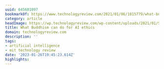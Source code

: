 ```yaml
---
uuid: 645601097
bookmarkOf: https://www.technologyreview.com/2021/01/06/1015779/what-buddhism-can-do-ai-ethics
category: article
headImage: https://wp.technologyreview.com/wp-content/uploads/2021/01/SA_celine-haeberly-DwpmtAo01fY-unsplash.jpeg?resize=1200,600
title: What Buddhism can do for AI ethics
domain: technologyreview.com
description: ''
tags:
- artificial intelligence
- mit technology review
date: '2023-01-26T19:45:23.614Z'
highlights:
---
```



